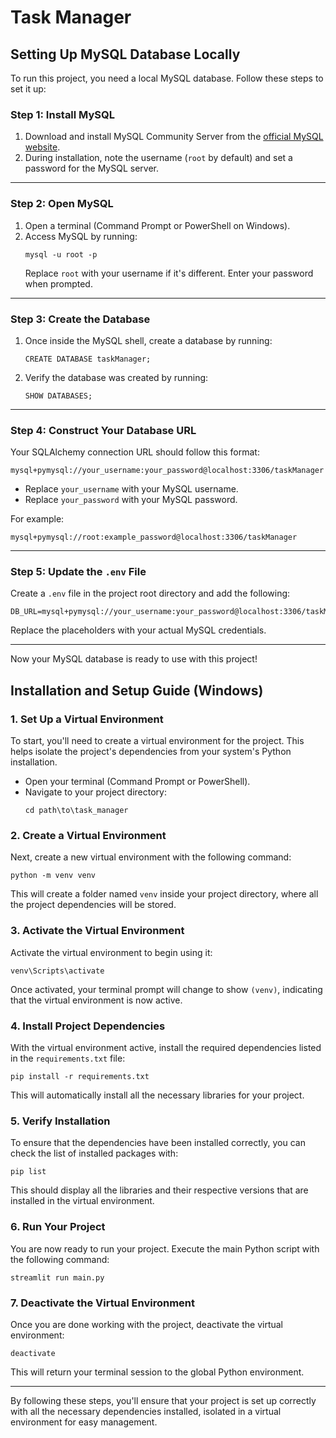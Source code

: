 # Task Manager
## **Setting Up MySQL Database Locally**

To run this project, you need a local MySQL database. Follow these steps to set it up:

### **Step 1: Install MySQL**
1. Download and install MySQL Community Server from the [official MySQL website](https://dev.mysql.com/downloads/mysql/).
2. During installation, note the username (`root` by default) and set a password for the MySQL server.

---

### **Step 2: Open MySQL**
1. Open a terminal (Command Prompt or PowerShell on Windows).
2. Access MySQL by running:
   ```
   mysql -u root -p
   ```
   Replace `root` with your username if it's different. Enter your password when prompted.

---

### **Step 3: Create the Database**
1. Once inside the MySQL shell, create a database by running:
   ```
   CREATE DATABASE taskManager;
   ```
2. Verify the database was created by running:
   ```
   SHOW DATABASES;
   ```

---

### **Step 4: Construct Your Database URL**
Your SQLAlchemy connection URL should follow this format:
```
mysql+pymysql://your_username:your_password@localhost:3306/taskManager
```

- Replace `your_username` with your MySQL username.
- Replace `your_password` with your MySQL password.

For example:
```
mysql+pymysql://root:example_password@localhost:3306/taskManager
```

---

### **Step 5: Update the `.env` File**
Create a `.env` file in the project root directory and add the following:
``` 
DB_URL=mysql+pymysql://your_username:your_password@localhost:3306/taskManager
```

Replace the placeholders with your actual MySQL credentials.

---


Now your MySQL database is ready to use with this project!

## Installation and Setup Guide (Windows)

### 1. Set Up a Virtual Environment

To start, you'll need to create a virtual environment for the project. This helps isolate the project's dependencies from your system's Python installation.

- Open your terminal (Command Prompt or PowerShell).
- Navigate to your project directory:
  ```
  cd path\to\task_manager
  ```

### 2. Create a Virtual Environment

Next, create a new virtual environment with the following command:
  ```
  python -m venv venv
  ``` 
This will create a folder named `venv` inside your project directory, where all the project dependencies will be stored.

### 3. Activate the Virtual Environment

Activate the virtual environment to begin using it:
  ```
  venv\Scripts\activate
  ``` 
Once activated, your terminal prompt will change to show `(venv)`, indicating that the virtual environment is now active.

### 4. Install Project Dependencies

With the virtual environment active, install the required dependencies listed in the `requirements.txt` file:
  ```
  pip install -r requirements.txt
  ``` 
This will automatically install all the necessary libraries for your project.

### 5. Verify Installation

To ensure that the dependencies have been installed correctly, you can check the list of installed packages with:
  ```
  pip list
  ``` 
This should display all the libraries and their respective versions that are installed in the virtual environment.

### 6. Run Your Project

You are now ready to run your project. Execute the main Python script with the following command:
  ```
  streamlit run main.py
  ```

### 7. Deactivate the Virtual Environment

Once you are done working with the project, deactivate the virtual environment:
  ```
  deactivate
  ``` 
This will return your terminal session to the global Python environment.

---

By following these steps, you'll ensure that your project is set up correctly with all the necessary dependencies installed, isolated in a virtual environment for easy management.
